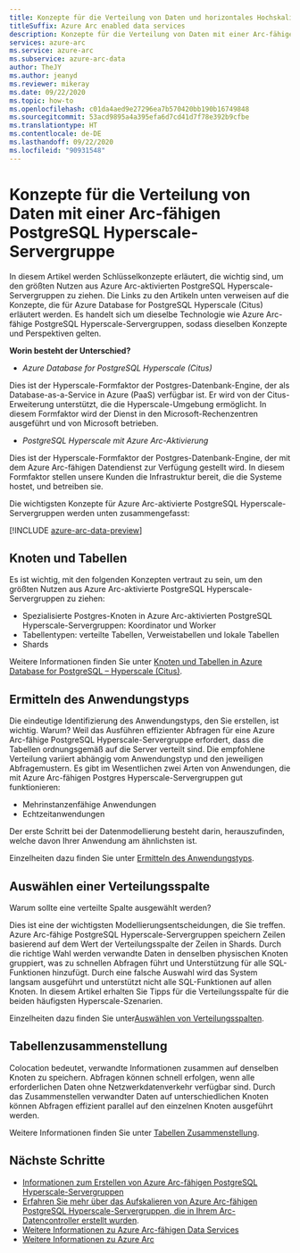 ```yaml
---
title: Konzepte für die Verteilung von Daten und horizontales Hochskalieren mit der Arc-fähigen PostgreSQL Hyperscale-Servergruppe
titleSuffix: Azure Arc enabled data services
description: Konzepte für die Verteilung von Daten mit einer Arc-fähigen PostgreSQL Hyperscale-Servergruppe
services: azure-arc
ms.service: azure-arc
ms.subservice: azure-arc-data
author: TheJY
ms.author: jeanyd
ms.reviewer: mikeray
ms.date: 09/22/2020
ms.topic: how-to
ms.openlocfilehash: c01da4aed9e27296ea7b570420bb190b16749848
ms.sourcegitcommit: 53acd9895a4a395efa6d7cd41d7f78e392b9cfbe
ms.translationtype: HT
ms.contentlocale: de-DE
ms.lasthandoff: 09/22/2020
ms.locfileid: "90931548"
---
```

# <a name="concepts-for-distributing-data-with-arc-enabled-postgresql-hyperscale-server-group"></a>Konzepte für die Verteilung von Daten mit einer Arc-fähigen PostgreSQL Hyperscale-Servergruppe

In diesem Artikel werden Schlüsselkonzepte erläutert, die wichtig sind, um den größten Nutzen aus Azure Arc-aktivierten PostgreSQL Hyperscale-Servergruppen zu ziehen.
Die Links zu den Artikeln unten verweisen auf die Konzepte, die für Azure Database for PostgreSQL Hyperscale (Citus) erläutert werden. Es handelt sich um dieselbe Technologie wie Azure Arc-fähige PostgreSQL Hyperscale-Servergruppen, sodass dieselben Konzepte und Perspektiven gelten.

**Worin besteht der Unterschied?**
- _Azure Database for PostgreSQL Hyperscale (Citus)_

Dies ist der Hyperscale-Formfaktor der Postgres-Datenbank-Engine, der als Database-as-a-Service in Azure (PaaS) verfügbar ist. Er wird von der Citus-Erweiterung unterstützt, die die Hyperscale-Umgebung ermöglicht. In diesem Formfaktor wird der Dienst in den Microsoft-Rechenzentren ausgeführt und von Microsoft betrieben.

- _PostgreSQL Hyperscale mit Azure Arc-Aktivierung_

Dies ist der Hyperscale-Formfaktor der Postgres-Datenbank-Engine, der mit dem Azure Arc-fähigen Datendienst zur Verfügung gestellt wird. In diesem Formfaktor stellen unsere Kunden die Infrastruktur bereit, die die Systeme hostet, und betreiben sie.

Die wichtigsten Konzepte für Azure Arc-aktivierte PostgreSQL Hyperscale-Servergruppen werden unten zusammengefasst:

[!INCLUDE [azure-arc-data-preview](../../../includes/azure-arc-data-preview.md)]

## <a name="nodes-and-tables"></a>Knoten und Tabellen
Es ist wichtig, mit den folgenden Konzepten vertraut zu sein, um den größten Nutzen aus Azure Arc-aktivierte PostgreSQL Hyperscale-Servergruppen zu ziehen:
- Spezialisierte Postgres-Knoten in Azure Arc-aktivierten PostgreSQL Hyperscale-Servergruppen: Koordinator und Worker
- Tabellentypen: verteilte Tabellen, Verweistabellen und lokale Tabellen
- Shards

Weitere Informationen finden Sie unter [Knoten und Tabellen in Azure Database for PostgreSQL – Hyperscale (Citus)](../../postgresql/concepts-hyperscale-nodes.md). 

## <a name="determine-the-application-type"></a>Ermitteln des Anwendungstyps
Die eindeutige Identifizierung des Anwendungstyps, den Sie erstellen, ist wichtig. Warum? Weil das Ausführen effizienter Abfragen für eine Azure Arc-fähige PostgreSQL Hyperscale-Servergruppe erfordert, dass die Tabellen ordnungsgemäß auf die Server verteilt sind. Die empfohlene Verteilung variiert abhängig vom Anwendungstyp und den jeweiligen Abfragemustern. Es gibt im Wesentlichen zwei Arten von Anwendungen, die mit Azure Arc-fähigen Postgres Hyperscale-Servergruppen gut funktionieren:
- Mehrinstanzenfähige Anwendungen
- Echtzeitanwendungen

Der erste Schritt bei der Datenmodellierung besteht darin, herauszufinden, welche davon Ihrer Anwendung am ähnlichsten ist.

Einzelheiten dazu finden Sie unter [Ermitteln des Anwendungstyps](../../postgresql/concepts-hyperscale-app-type.md).


## <a name="choose-a-distribution-column"></a>Auswählen einer Verteilungsspalte
Warum sollte eine verteilte Spalte ausgewählt werden?

Dies ist eine der wichtigsten Modellierungsentscheidungen, die Sie treffen. Azure Arc-fähige PostgreSQL Hyperscale-Servergruppen speichern Zeilen basierend auf dem Wert der Verteilungsspalte der Zeilen in Shards. Durch die richtige Wahl werden verwandte Daten in denselben physischen Knoten gruppiert, was zu schnellen Abfragen führt und Unterstützung für alle SQL-Funktionen hinzufügt. Durch eine falsche Auswahl wird das System langsam ausgeführt und unterstützt nicht alle SQL-Funktionen auf allen Knoten. In diesem Artikel erhalten Sie Tipps für die Verteilungsspalte für die beiden häufigsten Hyperscale-Szenarien.

Einzelheiten dazu finden Sie unter[Auswählen von Verteilungsspalten](../../postgresql/concepts-hyperscale-choose-distribution-column.md).


## <a name="table-colocation"></a>Tabellenzusammenstellung

Colocation bedeutet, verwandte Informationen zusammen auf denselben Knoten zu speichern. Abfragen können schnell erfolgen, wenn alle erforderlichen Daten ohne Netzwerkdatenverkehr verfügbar sind. Durch das Zusammenstellen verwandter Daten auf unterschiedlichen Knoten können Abfragen effizient parallel auf den einzelnen Knoten ausgeführt werden.

Weitere Informationen finden Sie unter [Tabellen Zusammenstellung](../../postgresql/concepts-hyperscale-colocation.md).


## <a name="next-steps"></a>Nächste Schritte
- [Informationen zum Erstellen von Azure Arc-fähigen PostgreSQL Hyperscale-Servergruppen](create-postgresql-hyperscale-server-group.md)
- [Erfahren Sie mehr über das Aufskalieren von Azure Arc-fähigen PostgreSQL Hyperscale-Servergruppen, die in Ihrem Arc-Datencontroller erstellt wurden](scale-out-postgresql-hyperscale-server-group.md).
- [Weitere Informationen zu Azure Arc-fähigen Data Services](https://azure.microsoft.com/services/azure-arc/hybrid-data-services)
- [Weitere Informationen zu Azure Arc](https://aka.ms/azurearc)

